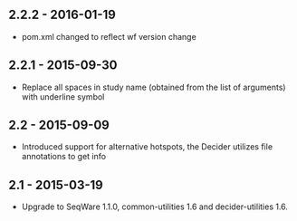 ## 2.2.2 - 2016-01-19
- pom.xml changed to reflect wf version change
## 2.2.1 - 2015-09-30
- Replace all spaces in study name (obtained from the list of arguments) with underline symbol
## 2.2   - 2015-09-09
- Introduced support for alternative hotspots, the Decider utilizes file annotations to get info
## 2.1   - 2015-03-19
- Upgrade to SeqWare 1.1.0, common-utilities 1.6 and decider-utilities 1.6.
